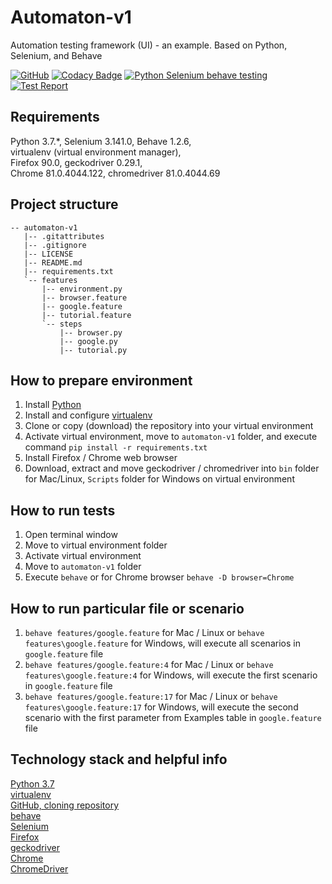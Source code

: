 # Automaton-v1
Automation testing framework (UI) - an example. Based on Python, Selenium, and Behave

[![GitHub](https://img.shields.io/github/license/mashape/apistatus.svg)](https://github.com/BurhanH/automaton-v1/blob/master/LICENSE)
[![Codacy Badge](https://api.codacy.com/project/badge/Grade/7f7d510da5284321bfcdc5c290e25bdb)](https://www.codacy.com/app/BurhanH/automaton-v1?utm_source=github.com&amp;utm_medium=referral&amp;utm_content=BurhanH/automaton-v1&amp;utm_campaign=Badge_Grade)
[![Python Selenium behave testing](https://github.com/BurhanH/automaton-v1/actions/workflows/ci.yml/badge.svg)](https://github.com/BurhanH/automaton-v1/actions/workflows/ci.yml)
[![Test Report](https://github.com/BurhanH/automaton-v1/actions/workflows/test-report.yml/badge.svg)](https://github.com/BurhanH/automaton-v1/actions/workflows/test-report.yml)

## Requirements
Python 3.7.\*, Selenium 3.141.0, Behave 1.2.6, <br>
virtualenv (virtual environment manager), <br>
Firefox 90.0, geckodriver 0.29.1, <br>
Chrome 81.0.4044.122, chromedriver 81.0.4044.69 <br>

## Project structure
```text
-- automaton-v1
   |-- .gitattributes
   |-- .gitignore
   |-- LICENSE
   |-- README.md
   |-- requirements.txt
   `-- features
       |-- environment.py
       |-- browser.feature
       |-- google.feature
       |-- tutorial.feature
       `-- steps
           |-- browser.py
           |-- google.py
           |-- tutorial.py
```

## How to prepare environment
1) Install [Python](https://www.python.org/downloads/)
2) Install and configure [virtualenv](https://packaging.python.org/guides/installing-using-pip-and-virtualenv/)
3) Clone or copy (download) the repository into your virtual environment
4) Activate virtual environment, move to `automaton-v1` folder, and execute command `pip install -r requirements.txt`
5) Install Firefox / Chrome web browser
6) Download, extract and move geckodriver / chromedriver into `bin` folder for Mac/Linux, `Scripts` folder for Windows on virtual environment

## How to run tests
1) Open terminal window
2) Move to virtual environment folder
3) Activate virtual environment
4) Move to `automaton-v1` folder
5) Execute `behave` or for Chrome browser `behave -D browser=Chrome`

## How to run particular file or scenario
1) `behave features/google.feature` for Mac / Linux or `behave features\google.feature` for Windows, will execute all scenarios in `google.feature` file  
2) `behave features/google.feature:4` for Mac / Linux or `behave features\google.feature:4` for Windows, will execute the first scenario in `google.feature` file 
3) `behave features/google.feature:17` for Mac / Linux or `behave features\google.feature:17` for Windows, will execute the second scenario with the first parameter from Examples table in `google.feature` file

## Technology stack and helpful info
[Python 3.7](https://docs.python.org/3.7/) <br>
[virtualenv](https://packaging.python.org/guides/installing-using-pip-and-virtualenv/) <br>
[GitHub, cloning repository](https://help.github.com/en/github/creating-cloning-and-archiving-repositories/cloning-a-repository) <br>
[behave](https://behave.readthedocs.io/en/latest/) <br>
[Selenium](https://www.selenium.dev/documentation/en/) <br>
[Firefox](https://www.mozilla.org/en-US/firefox/) <br>
[geckodriver](https://github.com/mozilla/geckodriver/releases) <br>
[Chrome](https://www.google.com/chrome/) <br>
[ChromeDriver](https://chromedriver.chromium.org/downloads) <br>
